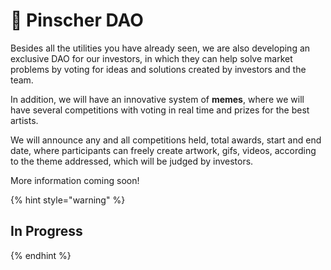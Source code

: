 # 🗽 Pinscher DAO

Besides all the utilities you have already seen, we are also developing an exclusive DAO for our investors, in which they can help solve market problems by voting for ideas and solutions created by investors and the team.

In addition, we will have an innovative system of **memes**, where we will have several competitions with voting in real time and prizes for the best artists.

We will announce any and all competitions held, total awards, start and end date, where participants can freely create artwork, gifs, videos, according to the theme addressed, which will be judged by investors.

More information coming soon!

{% hint style="warning" %}
## In Progress
{% endhint %}
